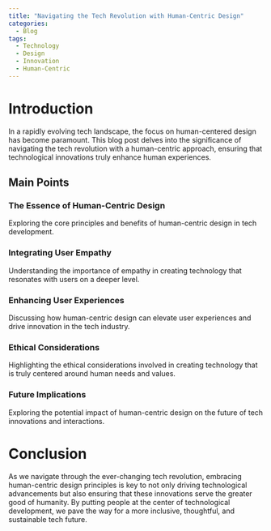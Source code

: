 ```yaml
---
title: "Navigating the Tech Revolution with Human-Centric Design"
categories:
  - Blog
tags:
  - Technology
  - Design
  - Innovation
  - Human-Centric
---
```


# Introduction
In a rapidly evolving tech landscape, the focus on human-centered design has become paramount. This blog post delves into the significance of navigating the tech revolution with a human-centric approach, ensuring that technological innovations truly enhance human experiences.

## Main Points
### The Essence of Human-Centric Design
Exploring the core principles and benefits of human-centric design in tech development.

### Integrating User Empathy
Understanding the importance of empathy in creating technology that resonates with users on a deeper level.

### Enhancing User Experiences
Discussing how human-centric design can elevate user experiences and drive innovation in the tech industry.

### Ethical Considerations
Highlighting the ethical considerations involved in creating technology that is truly centered around human needs and values.

### Future Implications
Exploring the potential impact of human-centric design on the future of tech innovations and interactions.

# Conclusion
As we navigate through the ever-changing tech revolution, embracing human-centric design principles is key to not only driving technological advancements but also ensuring that these innovations serve the greater good of humanity. By putting people at the center of technological development, we pave the way for a more inclusive, thoughtful, and sustainable tech future.